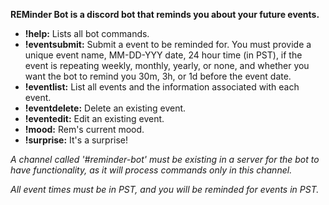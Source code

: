 **REMinder Bot is a discord bot that reminds you about your future events.**

- **!help:** Lists all bot commands.
- **!eventsubmit:** Submit a event to be reminded for. You must provide a unique event name, MM-DD-YYY date, 24 hour time (in PST), if the event is repeating weekly, monthly, yearly, or none, and whether you want the bot to remind you 30m, 3h, or 1d before the event date.
- **!eventlist:** List all events and the information associated with each event.
- **!eventdelete:** Delete an existing event.
- **!eventedit:** Edit an existing event.
- **!mood:** Rem's current mood.
- **!surprise:** It's a surprise!

*A channel called '#reminder-bot' must be existing in a server for the bot to have functionality, as it will process commands only in this channel.*

*All event times must be in PST, and you will be reminded for events in PST.*

